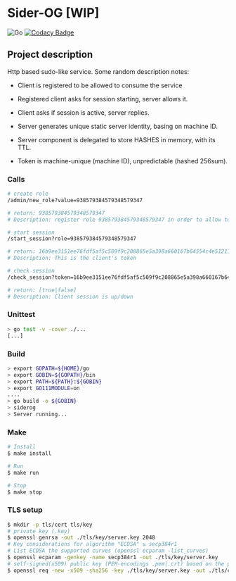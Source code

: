# Sider-OG [WIP]

![Go](https://github.com/deeper-x/siderog/workflows/Go/badge.svg)
[![Codacy Badge](https://api.codacy.com/project/badge/Grade/90c2bae02c784850b0961fbdc7acd9c9)](https://www.codacy.com/manual/deeper-x/siderog?utm_source=github.com&amp;utm_medium=referral&amp;utm_content=deeper-x/siderog&amp;utm_campaign=Badge_Grade)

## Project description

Http based sudo-like service.
Some random description notes: 

- Client is registered to be allowed to consume the service 

- Registered client asks for session starting, server allows it.

- Client asks if session is active, server replies.

- Server generates unique static server identity, basing on machine ID.

- Server component is delegated to store HASHES in memory, with its TTL.

- Token is machine-unique (machine ID), unpredictable (hashed 256sum).

### Calls

```bash
# create role
/admin/new_role?value=938579384579348579347

# return: 938579384579348579347
# Description: register role 938579384579348579347 in order to allow to consume /start_session call

# start session
/start_session?role=938579384579348579347

# return: 16b9ee3151ee76fdf5af5c509f9c208865e5a398a660167b64554c4e51211b9
# Description: This is the client's token

# check session
/check_session?token=16b9ee3151ee76fdf5af5c509f9c208865e5a398a660167b64554c4e51211b9e

# return: [true|false]
# Description: Client session is up/down
```

### Unittest

```bash
> go test -v -cover ./...
[...]
```

### Build

```bash
> export GOPATH=${HOME}/go
> export GOBIN=${GOPATH}/bin
> export PATH=${PATH}:${GOBIN}
> export GO111MODULE=on
....
> go build -o ${GOBIN}
> siderog
> Server running...
```

### Make

```bash
# Install
$ make install

# Run
$ make run

# Stop
$ make stop
```

### TLS setup

```bash
$ mkdir -p tls/cert tls/key
# private key (.key)
$ openssl genrsa -out ./tls/key/server.key 2048
# Key considerations for algorithm "ECDSA" ≥ secp384r1
# List ECDSA the supported curves (openssl ecparam -list_curves)
$ openssl ecparam -genkey -name secp384r1 -out ./tls/key/server.key
# self-signed(x509) public key (PEM-encodings .pem|.crt) based on the private (.key)
$ openssl req -new -x509 -sha256 -key ./tls/key/server.key -out ./tls/cert/server.crt -days 3650


```